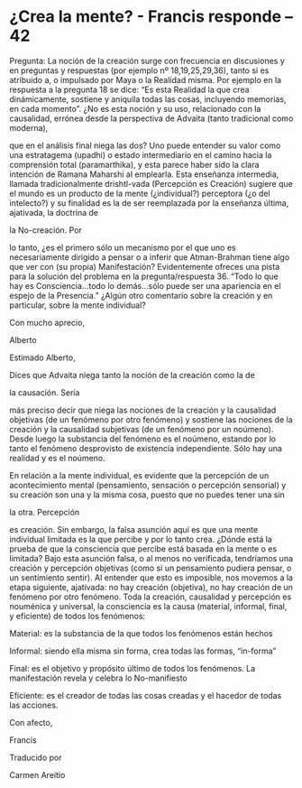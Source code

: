 # ¿Crea la mente? - Francis responde – 42

Pregunta: La noción de la creación surge con frecuencia en discusiones y en preguntas y respuestas (por ejemplo nº 18,19,25,29,36), tanto si es atribuido a, o impulsado por Maya o la Realidad misma. Por ejemplo en la respuesta a la pregunta 18 se dice: “Es esta Realidad la que crea dinámicamente, sostiene y aniquila todas las cosas, incluyendo memorias, en cada momento”. ¿No es esta noción y su uso, relacionado con la causalidad, errónea desde la perspectiva de Advaita (tanto tradicional como moderna),

que en el análisis final niega las dos? Uno puede entender su valor como una estratagema (upadhi) o estado intermediario en el camino hacia la comprensión total (paramarthika), y esta parece haber sido la clara intención de Ramana Maharshi al emplearla. Esta enseñanza intermedia, llamada tradicionalmente drishtl-vada (Percepción es Creación) sugiere que el mundo es un producto de la mente (¿individual?) perceptora (¿o del intelecto?) y su finalidad es la de ser reemplazada por la enseñanza última, ajativada, la doctrina de 

la No-creación. Por

lo tanto, ¿es el primero sólo un mecanismo por el que uno es necesariamente dirigido a pensar o a inferir que Atman-Brahman tiene algo que ver con (su propia) Manifestación? Evidentemente ofreces una pista para la solución del problema en la pregunta/respuesta 36. “Todo lo que hay es Consciencia…todo lo demás…sólo puede ser una apariencia en el espejo de la Presencia.” ¿Algún otro comentario sobre la creación y en particular, sobre la mente individual? 

Con mucho aprecio,

Alberto

Estimado Alberto,

Dices que Advaita niega tanto la noción de la creación como la de 

la causación. Sería

más preciso decir que niega las nociones de la creación y la causalidad objetivas (de un fenómeno por otro fenómeno) y sostiene las nociones de la creación y la causalidad subjetivas (de un fenómeno por un noúmeno). Desde luego la substancia del fenómeno es el noúmeno, estando por lo tanto el fenómeno desprovisto de existencia independiente. Sólo hay una realidad y es el noúmeno.

En relación a la mente individual, es evidente que la percepción de un acontecimiento mental (pensamiento, sensación o percepción sensorial) y su creación son una y la misma cosa, puesto que no puedes tener una sin 

la otra. Percepción

es creación. Sin embargo, la falsa asunción aquí es que una mente individual limitada es la que percibe y por lo tanto crea. ¿Dónde está la prueba de que la consciencia que percibe está basada en la mente o es limitada? Bajo esta asunción falsa, o al menos no verificada, tendríamos una creación y percepción objetivas (como si un pensamiento pudiera pensar, o un sentimiento sentir). Al entender que esto es imposible, nos movemos a la etapa siguiente, ajativada: no hay creación (objetiva), no hay creación de un fenómeno por otro fenómeno. Toda la creación, causalidad y percepción es nouménica y universal, la consciencia es la causa (material, informal, final, y eficiente) de todos los fenómenos:

Material: es la substancia de la que todos los fenómenos están hechos

Informal: siendo ella misma sin forma, crea todas las formas, “in-forma”

Final: es el objetivo y propósito último de todos los fenómenos. La manifestación revela y celebra lo No-manifiesto

Eficiente: es el creador de todas las cosas creadas y el hacedor de todas las acciones.

Con afecto,

Francis

Traducido por 

Carmen Areitio

